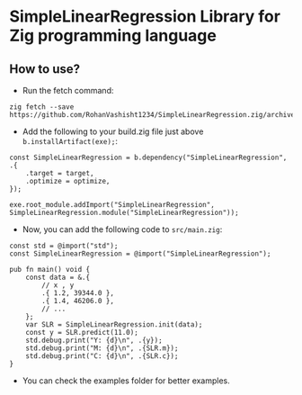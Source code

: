 # SimpleLinearRegression Library for Zig programming language

## How to use?

- Run the fetch command:

```zig
zig fetch --save https://github.com/RohanVashisht1234/SimpleLinearRegression.zig/archive/refs/tags/v0.0.0.tar.gz
```

- Add the following to your build.zig file just above `b.installArtifact(exe);`:

```zig
const SimpleLinearRegression = b.dependency("SimpleLinearRegression", .{
    .target = target,
    .optimize = optimize,
});

exe.root_module.addImport("SimpleLinearRegression", SimpleLinearRegression.module("SimpleLinearRegression"));
```

- Now, you can add the following code to `src/main.zig`:
```zig
const std = @import("std");
const SimpleLinearRegression = @import("SimpleLinearRegression");

pub fn main() void {
    const data = &.{
        // x , y
        .{ 1.2, 39344.0 },
        .{ 1.4, 46206.0 },
        // ...
    };
    var SLR = SimpleLinearRegression.init(data);
    const y = SLR.predict(11.0);
    std.debug.print("Y: {d}\n", .{y});
    std.debug.print("M: {d}\n", .{SLR.m});
    std.debug.print("C: {d}\n", .{SLR.c});
}
```
- You can check the examples folder for better examples.
